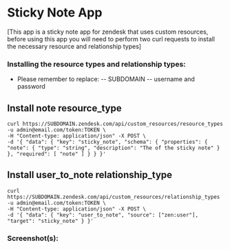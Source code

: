 # Sticky Note App

[This app is a sticky note app for zendesk that uses custom resources, before using this app you will need to perform two curl requests to install the necessary resource and relationship types]

### Installing the resource types and relationship types:

- Please remember to replace:
-- SUBDOMAIN
-- username and password

## Install note resource_type

```
curl https://SUBDOMAIN.zendesk.com/api/custom_resources/resource_types -u admin@email.com/token:TOKEN \
-H "Content-type: application/json" -X POST \
-d '{ "data": { "key": "sticky_note", "schema": { "properties": { "note": { "type": "string", "description": "The of the sticky note" } }, "required": [ "note" ] } } }'
```

## Install user_to_note relationship_type
```
curl https://SUBDOMAIN.zendesk.com/api/custom_resources/relationship_types -u admin@email.com/token:TOKEN \
-H "Content-type: application/json" -X POST \
-d '{ "data": { "key": "user_to_note", "source": ["zen:user"], "target": "sticky_note" } }'
```


### Screenshot(s):
